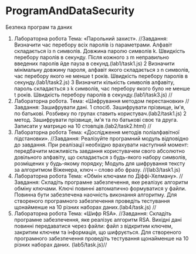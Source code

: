 # ProgramAndDataSecurity
Безпека програм та даних

1. Лабораторна робота
Тема: «Парольний захист».
//Завдання:
Визначити час перебору всіх паролів із параметрами. Алфавіт складається із n
символів. Довжина паролю символів k. Швидкість перебору паролів в секунду.
Після кожного з m неправильно введених паролів йде пауза в секунд.(lab1/task1.js)
2 Визначити мінімальну довжину пароля, алфавіт якого складається з n символів,
час перебору якого не менше t років. Швидкість перебору паролів в секунду.(lab1/task2.js)
3 Визначити кількість символів алфавіту, пароль складається з k символів, час
перебору якого було не менше t років. Швидкість перебору паролів в секунду.(lab1/task3.js)
//
2. Лабораторна робота.
Тема: «Шифрування методом перестановки»
//Завдання:
Зашифрувати дані.
1 спосіб. Зашифрувати прізвище, ім'я, по батькові. Розбивку по групах ставить користувач.(lab2/task1.js)
2 метод. Зашифрувати прізвище, ім'я та по батькові своє та друга. Записати у матрицю на 10 стовпців.(lab2/task2.html)
//
3. Лабораторна робота
Тема: «Дослідження методів поліалфавітної підстановки».
//Завдання:
Реалізуйте програмний модуль відповідно до завдання. При реалізації необхідно врахувати наступний момент: передбачити можливість завдання користувачем свого абсолютно довільного алфавіту, що складається з будь-якого набору символів, розміщених у будь-якому порядку; Модуль для шифрування тексту за алгоритмом Віженера, ключ – слово або фразу.
//(lab3/task1.js)
4. Лабораторна робота
Тема: «Обмін ключами по Діффі-Хелману».
//Завдання: Складіть програмне забезпечення, яке реалізує алгоритм обміну ключами.
Ключі повинні автоматично формуватися у файли. Повинна бути забезпечена наочність виконання алгоритму. Для створеного програмного забезпечення проведіть тестування щонайменше на 10 різних наборах даних.(lab4/task.js)
//
5. Лабораторна робота
Тема: «Шифр RSA».
//Завдання: Складіть програмне забезпечення, яке реалізує алгоритм RSA. Вихідні дані повинні передаватися через файли: файл з відкритим ключем, закритим ключем та інформація, що шифрується. Для створеного програмного забезпечення проведіть тестування щонайменше на 10 різних наборах даних.
(lab5/task.js)//
